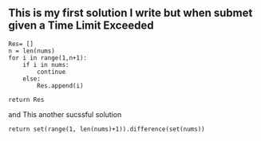 ## This is my first solution I write but when submet given a **Time Limit Exceeded**

```
Res= []
n = len(nums)
for i in range(1,n+1):
    if i in nums:
        continue
    else:
        Res.append(i)

return Res

```

and This another sucssful solution 

```
return set(range(1, len(nums)+1)).difference(set(nums))

```
